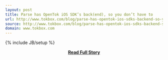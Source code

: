 ```yaml
---
layout: post
title: Parse has OpenTok iOS SDK’s back(end), so you don’t have to
url: http://www.tokbox.com/blog/parse-has-opentok-ios-sdks-backend-so-you-dont-have-to/
source: http://www.tokbox.com/blog/parse-has-opentok-ios-sdks-backend-so-you-dont-have-to/
domain: www.tokbox.com
---
```

{% include JB/setup %}<p></p>
<center><p><a href="http://www.tokbox.com/blog/parse-has-opentok-ios-sdks-backend-so-you-dont-have-to/" style='padding:25px; font-sze:18px; font-weight: bold;'>Read Full Story</a></p></center>
